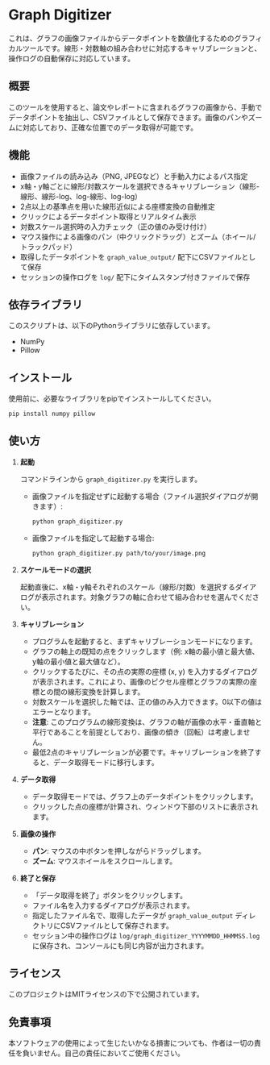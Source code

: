 # Graph Digitizer

これは、グラフの画像ファイルからデータポイントを数値化するためのグラフィカルツールです。線形・対数軸の組み合わせに対応するキャリブレーションと、操作ログの自動保存に対応しています。

## 概要

このツールを使用すると、論文やレポートに含まれるグラフの画像から、手動でデータポイントを抽出し、CSVファイルとして保存できます。画像のパンやズームに対応しており、正確な位置でのデータ取得が可能です。

## 機能

- 画像ファイルの読み込み（PNG, JPEGなど）と手動入力によるパス指定
- x軸・y軸ごとに線形/対数スケールを選択できるキャリブレーション（線形-線形、線形-log、log-線形、log-log）
- 2点以上の基準点を用いた線形近似による座標変換の自動推定
- クリックによるデータポイント取得とリアルタイム表示
- 対数スケール選択時の入力チェック（正の値のみ受け付け）
- マウス操作による画像のパン（中クリックドラッグ）とズーム（ホイール/トラックパッド）
- 取得したデータポイントを `graph_value_output/` 配下にCSVファイルとして保存
- セッションの操作ログを `log/` 配下にタイムスタンプ付きファイルで保存

## 依存ライブラリ

このスクリプトは、以下のPythonライブラリに依存しています。

- NumPy
- Pillow

## インストール

使用前に、必要なライブラリをpipでインストールしてください。

```bash
pip install numpy pillow
```

## 使い方

1. **起動**

   コマンドラインから `graph_digitizer.py` を実行します。

   - 画像ファイルを指定せずに起動する場合（ファイル選択ダイアログが開きます）:
     ```bash
     python graph_digitizer.py
     ```

   - 画像ファイルを指定して起動する場合:
     ```bash
     python graph_digitizer.py path/to/your/image.png
     ```

2. **スケールモードの選択**

   起動直後に、x軸・y軸それぞれのスケール（線形/対数）を選択するダイアログが表示されます。対象グラフの軸に合わせて組み合わせを選んでください。

3. **キャリブレーション**

   - プログラムを起動すると、まずキャリブレーションモードになります。
   - グラフの軸上の既知の点をクリックします（例: x軸の最小値と最大値、y軸の最小値と最大値など）。
   - クリックするたびに、その点の実際の座標 (x, y) を入力するダイアログが表示されます。これにより、画像のピクセル座標とグラフの実際の座標との間の線形変換を計算します。
   - 対数スケールを選択した軸では、正の値のみ入力できます。0以下の値はエラーとなります。
   - **注意**: このプログラムの線形変換は、グラフの軸が画像の水平・垂直軸と平行であることを前提としており、画像の傾き（回転）は考慮しません。
   - 最低2点のキャリブレーションが必要です。キャリブレーションを終了すると、データ取得モードに移行します。

4. **データ取得**

   - データ取得モードでは、グラフ上のデータポイントをクリックします。
   - クリックした点の座標が計算され、ウィンドウ下部のリストに表示されます。

5. **画像の操作**

   - **パン**: マウスの中ボタンを押しながらドラッグします。
   - **ズーム**: マウスホイールをスクロールします。

6. **終了と保存**

   - 「データ取得を終了」ボタンをクリックします。
   - ファイル名を入力するダイアログが表示されます。
   - 指定したファイル名で、取得したデータが `graph_value_output` ディレクトリにCSVファイルとして保存されます。
   - セッション中の操作ログは `log/graph_digitizer_YYYYMMDD_HHMMSS.log` に保存され、コンソールにも同じ内容が出力されます。

## ライセンス

このプロジェクトはMITライセンスの下で公開されています。

## 免責事項

本ソフトウェアの使用によって生じたいかなる損害についても、作者は一切の責任を負いません。自己の責任においてご使用ください。


